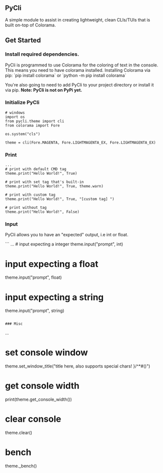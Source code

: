 ## PyCli
A simple module to assist in creating lightweight, clean CLIs/TUIs that is built on-top of Colorama.

## Get Started
### Install required dependencies.
<p>PyCli is programmed to use Colorama for the coloring of text in the console. This means you need to have colorama installed.
Installing Colorama via pip:
`pip install colorama` or `python -m pip install colorama`

You're also going to need to add PyCli to your project directory or install it via pip.
<b>Note: PyCli is not on PyPi yet.</b>
</p>

### Initialize PyCli

```
# windows
import os
from pycli.theme import cli
from colorama import Fore

os.system("cls")

theme = cli(Fore.MAGENTA, Fore.LIGHTMAGENTA_EX, Fore.LIGHTMAGENTA_EX)
```

### Print
```
...
# print with default CMD tag
theme.print("Hello World!", True)

# print with set tag that's built-in
theme.print("Hello World!", True, theme.warn)

# print with custom tag
theme.print("Hello World!", True, "[custom tag] ")

# print without tag
theme.print("Hello World!", False)
```

### Input
<p>PyCli allows you to have an "expected" output, i.e int or float.</p>
```
...
# input expecting a integer
theme.input("prompt", int)

# input expecting a float
theme.input("prompt", float)

# input expecting a string
theme.input("prompt", string)
```

### Misc
```
...
# set console window
theme.set_window_title("title here, also supports special chars! }/^*#()")

# get console width
print(theme.get_console_width())

# clear console
theme.clear()

# bench
theme._bench()
```